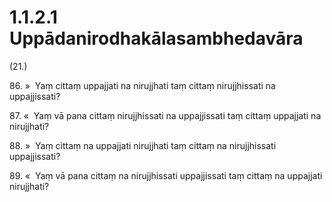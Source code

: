 

# 1.1.2.1 Uppādanirodhakālasambhedavāra





(21.)

86\. »  Yaṃ cittaṃ uppajjati na nirujjhati taṃ cittaṃ nirujjhissati na uppajjissati?

87\. «  Yaṃ vā pana cittaṃ nirujjhissati na uppajjissati taṃ cittaṃ uppajjati na nirujjhati?

88\. »  Yaṃ cittaṃ na uppajjati nirujjhati taṃ cittaṃ na nirujjhissati uppajjissati?

89\. «  Yaṃ vā pana cittaṃ na nirujjhissati uppajjissati taṃ cittaṃ na uppajjati nirujjhati?



